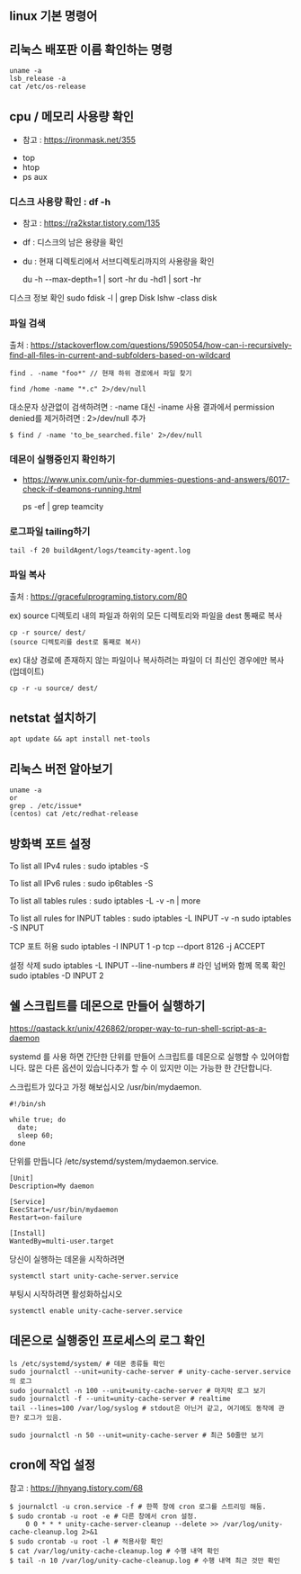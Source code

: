 ## linux 기본 명령어

## 리눅스 배포판 이름 확인하는 명령 

```
uname -a
lsb_release -a
cat /etc/os-release
```

## cpu / 메모리 사용량 확인 

- 참고 : https://ironmask.net/355

* top
* htop
* ps aux

### 디스크 사용량 확인 : df -h
- 참고 : https://ra2kstar.tistory.com/135

* df : 디스크의 남은 용량을 확인
* du : 현재 디렉토리에서 서브디렉토리까지의 사용량을 확인
	
	du -h --max-depth=1 | sort -hr
	du -hd1 | sort -hr

디스크 정보 확인
	sudo fdisk -l | grep Disk
	lshw -class disk

### 파일 검색

출처 : https://stackoverflow.com/questions/5905054/how-can-i-recursively-find-all-files-in-current-and-subfolders-based-on-wildcard

	find . -name "foo*" // 현재 하위 경로에서 파일 찾기 

	find /home -name "*.c" 2>/dev/null

대소문자 상관없이 검색하려면 : -name 대신 -iname 사용
결과에서 permission denied를 제거하려면 : 2>/dev/null 추가

	$ find / -name 'to_be_searched.file' 2>/dev/null

### 데몬이 실행중인지 확인하기

- https://www.unix.com/unix-for-dummies-questions-and-answers/6017-check-if-deamons-running.html

	ps -ef | grep teamcity

### 로그파일 tailing하기 

	tail -f 20 buildAgent/logs/teamcity-agent.log

### 파일 복사

출처 : https://gracefulprograming.tistory.com/80

ex) source 디렉토리 내의 파일과 하위의 모든 디렉토리와 파일을 dest 통째로 복사

	cp -r source/ dest/
	(source 디렉토리를 dest로 통째로 복사)



ex) 대상 경로에 존재하지 않는 파일이나 복사하려는 파일이 더 최신인 경우에만 복사 (업데이트)

	cp -r -u source/ dest/

## netstat 설치하기

    apt update && apt install net-tools

## 리눅스 버전 알아보기

    uname -a
    or
    grep . /etc/issue*
	(centos) cat /etc/redhat-release

## 방화벽 포트 설정

To list all IPv4 rules :
	sudo iptables -S

To list all IPv6 rules :
	sudo ip6tables -S

To list all tables rules :
	sudo iptables -L -v -n | more

To list all rules for INPUT tables :
	sudo iptables -L INPUT -v -n
	sudo iptables -S INPUT

TCP 포트 허용
	sudo iptables -I INPUT 1 -p tcp --dport 8126 -j ACCEPT

설정 삭제
	sudo iptables -L INPUT --line-numbers # 라인 넘버와 함께 목록 확인 
	sudo iptables -D INPUT 2

## 쉘 스크립트를 데몬으로 만들어 실행하기

https://qastack.kr/unix/426862/proper-way-to-run-shell-script-as-a-daemon

systemd 를 사용 하면 간단한 단위를 만들어 스크립트를 데몬으로 실행할 수 있어야합니다. 많은 다른 옵션이 있습니다추가 할 수 이 있지만 이는 가능한 한 간단합니다.

스크립트가 있다고 가정 해보십시오 /usr/bin/mydaemon.

```
#!/bin/sh

while true; do
  date;
  sleep 60;
done
```
단위를 만듭니다 /etc/systemd/system/mydaemon.service.

```
[Unit]
Description=My daemon

[Service]
ExecStart=/usr/bin/mydaemon
Restart=on-failure

[Install]
WantedBy=multi-user.target 
```

당신이 실행하는 데몬을 시작하려면

	systemctl start unity-cache-server.service 

부팅시 시작하려면 활성화하십시오

	systemctl enable unity-cache-server.service

## 데몬으로 실행중인 프로세스의 로그 확인

```
ls /etc/systemd/system/ # 데몬 종류들 확인
sudo journalctl --unit=unity-cache-server # unity-cache-server.service의 로그
sudo journalctl -n 100 --unit=unity-cache-server # 마지막 로그 보기
sudo journalctl -f --unit=unity-cache-server # realtime
tail --lines=100 /var/log/syslog # stdout은 아닌거 같고, 여기에도 동작에 관한? 로그가 있음.

sudo journalctl -n 50 --unit=unity-cache-server # 최근 50줄만 보기
```

## cron에 작업 설정

참고 : https://jhnyang.tistory.com/68

```
$ journalctl -u cron.service -f # 한쪽 창에 cron 로그를 스트리밍 해둠.
$ sudo crontab -u root -e # 다른 창에서 cron 설정.
	0 0 * * * unity-cache-server-cleanup --delete >> /var/log/unity-cache-cleanup.log 2>&1
$ sudo crontab -u root -l # 적용사항 확인
$ cat /var/log/unity-cache-cleanup.log # 수행 내역 확인
$ tail -n 10 /var/log/unity-cache-cleanup.log # 수행 내역 최근 것만 확인
```